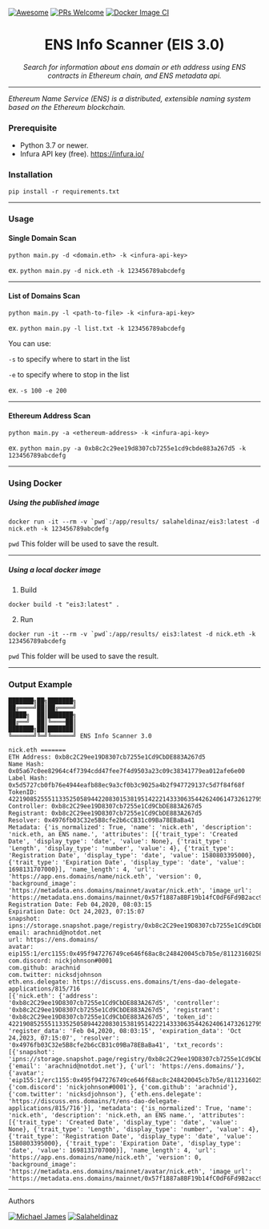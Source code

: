 [![Awesome](https://awesome.re/badge-flat2.svg)](https://github.com/salaheldinaz/eis)
[![PRs Welcome](https://img.shields.io/badge/PRs-welcome-brightgreen.svg?style=flat-square)](http://makeapullrequest.com)
[![Docker Image CI](https://github.com/salaheldinaz/eis3/actions/workflows/docker-image.yml/badge.svg)](https://github.com/salaheldinaz/eis3/actions/workflows/docker-image.yml)


<h1 align="center">ENS Info Scanner (EIS 3.0)</h1>

*<p align="center">Search for information about ens domain or eth address using ENS contracts in Ethereum chain, and ENS metadata api.</p>*

---

_Ethereum Name Service (ENS) is a distributed, extensible naming system based on the Ethereum blockchain._


### Prerequisite
- Python 3.7 or newer.
- Infura API key (free).  https://infura.io/

### Installation
```shell
pip install -r requirements.txt
```

---
### Usage

#### Single Domain Scan 
```shell
python main.py -d <domain.eth> -k <infura-api-key>
```
ex. `python main.py -d nick.eth -k 123456789abcdefg`

---
#### List of Domains Scan
```shell
python main.py -l <path-to-file> -k <infura-api-key>
```
ex. `python main.py -l list.txt -k 123456789abcdefg`

You can use:

`-s` to specify where to start in the list

`-e` to specify where to stop in the list

ex. `-s 100 -e 200` 

---

#### Ethereum Address Scan
```shell
python main.py -a <ethereum-address> -k <infura-api-key>
```
ex. `python main.py -a 0xb8c2c29ee19d8307cb7255e1cd9cbde883a267d5 -k 123456789abcdefg`

---

### Using Docker

##### Using the published image

```shell
docker run -it --rm -v `pwd`:/app/results/ salaheldinaz/eis3:latest -d nick.eth -k 123456789abcdefg
```
`pwd` This folder will be used to save the result.

---

##### Using a local docker image
1. Build
```shell
docker build -t "eis3:latest" . 
```

2. Run
```shell
docker run -it --rm -v `pwd`:/app/results/ eis3:latest -d nick.eth -k 123456789abcdefg
```
`pwd` This folder will be used to save the result.

---
### Output Example 
```shell
███████╗██╗███████╗
██╔════╝██║██╔════╝
█████╗  ██║███████╗
██╔══╝  ██║╚════██║
███████╗██║███████║
╚══════╝╚═╝╚══════╝ ENS Info Scanner 3.0

nick.eth =======
ETH Address: 0xb8c2C29ee19D8307cb7255e1Cd9CbDE883A267d5
Name Hash: 0x05a67c0ee82964c4f7394cdd47fee7f4d9503a23c09c38341779ea012afe6e00
Label Hash: 0x5d5727cb0fb76e4944eafb88ec9a3cf0b3c9025a4b2f947729137c5d7f84f68f
TokenID: 42219085255511335250589442208301538195142221433306354426240614732612795430543
Controller: 0xb8c2C29ee19D8307cb7255e1Cd9CbDE883A267d5
Registrant: 0xb8c2C29ee19D8307cb7255e1Cd9CbDE883A267d5
Resolver: 0x4976fb03C32e5B8cfe2b6cCB31c09Ba78EBaBa41
Metadata: {'is_normalized': True, 'name': 'nick.eth', 'description': 'nick.eth, an ENS name.', 'attributes': [{'trait_type': 'Created Date', 'display_type': 'date', 'value': None}, {'trait_type': 'Length', 'display_type': 'number', 'value': 4}, {'trait_type': 'Registration Date', 'display_type': 'date', 'value': 1580803395000}, {'trait_type': 'Expiration Date', 'display_type': 'date', 'value': 1698131707000}], 'name_length': 4, 'url': 'https://app.ens.domains/name/nick.eth', 'version': 0, 'background_image': 'https://metadata.ens.domains/mainnet/avatar/nick.eth', 'image_url': 'https://metadata.ens.domains/mainnet/0x57f1887a8BF19b14fC0dF6Fd9B2acc9Af147eA85/0x5d5727cb0fb76e4944eafb88ec9a3cf0b3c9025a4b2f947729137c5d7f84f68f/image'}
Registration Date: Feb 04,2020, 08:03:15
Expiration Date: Oct 24,2023, 07:15:07
snapshot: ipns://storage.snapshot.page/registry/0xb8c2C29ee19D8307cb7255e1Cd9CbDE883A267d5/nick.eth
email: arachnid@notdot.net
url: https://ens.domains/
avatar: eip155:1/erc1155:0x495f947276749ce646f68ac8c248420045cb7b5e/8112316025873927737505937898915153732580103913704334048512380490797008551937
com.discord: nickjohnson#0001
com.github: arachnid
com.twitter: nicksdjohnson
eth.ens.delegate: https://discuss.ens.domains/t/ens-dao-delegate-applications/815/716
[{'nick.eth': {'address': '0xb8c2C29ee19D8307cb7255e1Cd9CbDE883A267d5', 'controller': '0xb8c2C29ee19D8307cb7255e1Cd9CbDE883A267d5', 'registrant': '0xb8c2C29ee19D8307cb7255e1Cd9CbDE883A267d5', 'token_id': 42219085255511335250589442208301538195142221433306354426240614732612795430543, 'register_data': 'Feb 04,2020, 08:03:15', 'expiration_data': 'Oct 24,2023, 07:15:07', 'resolver': '0x4976fb03C32e5B8cfe2b6cCB31c09Ba78EBaBa41', 'txt_records': [{'snapshot': 'ipns://storage.snapshot.page/registry/0xb8c2C29ee19D8307cb7255e1Cd9CbDE883A267d5/nick.eth'}, {'email': 'arachnid@notdot.net'}, {'url': 'https://ens.domains/'}, {'avatar': 'eip155:1/erc1155:0x495f947276749ce646f68ac8c248420045cb7b5e/8112316025873927737505937898915153732580103913704334048512380490797008551937'}, {'com.discord': 'nickjohnson#0001'}, {'com.github': 'arachnid'}, {'com.twitter': 'nicksdjohnson'}, {'eth.ens.delegate': 'https://discuss.ens.domains/t/ens-dao-delegate-applications/815/716'}], 'metadata': {'is_normalized': True, 'name': 'nick.eth', 'description': 'nick.eth, an ENS name.', 'attributes': [{'trait_type': 'Created Date', 'display_type': 'date', 'value': None}, {'trait_type': 'Length', 'display_type': 'number', 'value': 4}, {'trait_type': 'Registration Date', 'display_type': 'date', 'value': 1580803395000}, {'trait_type': 'Expiration Date', 'display_type': 'date', 'value': 1698131707000}], 'name_length': 4, 'url': 'https://app.ens.domains/name/nick.eth', 'version': 0, 'background_image': 'https://metadata.ens.domains/mainnet/avatar/nick.eth', 'image_url': 'https://metadata.ens.domains/mainnet/0x57f1887a8BF19b14fC0dF6Fd9B2acc9Af147eA85/0x5d5727cb0fb76e4944eafb88ec9a3cf0b3c9025a4b2f947729137c5d7f84f68f/image'}}}]
```

---

Authors

[![Michael James](https://img.shields.io/twitter/follow/ginsberg5150?style=social&logo=twitter)](https://twitter.com/ginsberg5150)
     [![Salaheldinaz](https://img.shields.io/twitter/follow/salaheldinaz?style=social&logo=twitter)](https://twitter.com/salaheldinaz)
